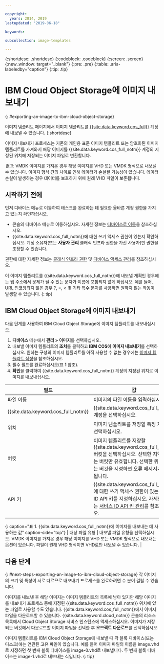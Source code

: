 ```yaml
---

copyright:
  years: 2014, 2019
lastupdated: "2019-06-18"

keywords:

subcollection: image-templates

---
```


{:shortdesc: .shortdesc}
{:codeblock: .codeblock}
{:screen: .screen}
{:new_window: target="_blank"}
{:pre: .pre}
{:table: .aria-labeledby="caption"}
{:tip: .tip}

# IBM Cloud Object Storage에 이미지 내보내기
{: #exporting-an-image-to-ibm-cloud-object-storage}

이미지 템플리트 페이지에서 이미지 템플리트를 [{{site.data.keyword.cos_full}}](/docs/cloud-object-storage?topic=cloud-object-storage-about) 계정에 내보낼 수 있습니다.
{:shortdesc}

이미지 내보내기 프로세스는 기존의 개인용 표준 이미지 템플리트 또는 암호화된 이미지 템플리트를 가져와서 해당 이미지를 {{site.data.keyword.cos_full_notm}} 계정의 지정된 위치에 저장되는 이미지 파일로 변환합니다. 

*참고:* VMDK 이미지를 가져온 경우 해당 이미지를 VHD 또는 VMDK 형식으로 내보낼 수 있습니다. 이미지 형식 간의 차이로 인해 데이터가 손실될 가능성이 있습니다. 데이터 손실이 발생하는 경우 데이터를 보호하기 위해 원래 VHD 파일이 보존됩니다.

## 시작하기 전에
먼저 디바이스 메뉴로 이동하여 태스크를 완료하는 데 필요한 올바른 계정 권한을 가지고 있는지 확인하십시오. 

* 콘솔의 디바이스 메뉴로 이동하십시오. 자세한 정보는 [디바이스로 이동](/docs/infrastructure/image-templates?topic=virtual-servers-navigating-devices)을 참조하십시오. 
* {{site.data.keyword.cos_full_notm}}에 대한 쓰기 액세스 권한이 있는지 확인하십시오. 계정 소유자(또는 **사용자 관리** 클래식 인프라 권한을 가진 사용자)만 권한을 조정할 수 있습니다. 

권한에 대한 자세한 정보는 [클래식 인프라 권한](/docs/iam?topic=iam-infrapermission#infrapermission) 및 [디바이스 액세스 관리](/docs/vsi?topic=virtual-servers-managing-device-access)를 참조하십시오. 

이 이미지 템플리트를 {{site.data.keyword.cos_full_notm}}에 내보낼 계획인 경우에는 웹 주소에서 문제가 될 수 있는 문자가 이름에 포함되지 않게 하십시오. 예를 들어, URL 인코딩되지 않은 경우 ?, =, < 및 기타 특수 문자를 사용하면 원하지 않는 작동이 발생할 수 있습니다.
{: tip}

## IBM Cloud Object Storage에 이미지 내보내기

다음 단계를 사용하여 IBM Cloud Object Storage에 이미지 템플리트를 내보내십시오.

1. **디바이스** 메뉴에서 **관리 > 이미지**를 선택하십시오. 
2. 내보낼 이미지 템플리트의 **조치**를 클릭하고 **IBM COS에 이미지 내보내기**를 선택하십시오. 원하는 구성의 이미지 템플리트를 아직 사용할 수 없는 경우에는
[이미지 템플리트 작성](/docs/infrastructure/image-templates?topic=image-templates-creating-an-image-template#creating-an-image-template)을 참조하십시오.
3. 필수 필드를 완료하십시오(표 1 참조).
4. **확인**을 클릭하여 {{site.data.keyword.cos_full_notm}} 계정의 지정된 위치로 이미지를 내보내십시오. 

| 필드 |값 |
| ----- | ----- |
| 파일 이름 | 이미지의 파일 이름을 입력하십시오. |
| {{site.data.keyword.cos_full_notm}} | {{site.data.keyword.cos_full_notm}} 계정을 선택하십시오. |
| 위치 | 이미지 템플리트를 저장할 특정 지역을 선택하십시오. |
| 버킷 | 이미지 템플리트를 저장할 {{site.data.keyword.cos_full_notm}} 버킷을 선택하십시오. 선택한 지역에 있는 버킷만 유효합니다. 선택한 위치에 없는 버킷을 지정하면 오류 메시지가 표시됩니다. |
| API 키 | {{site.data.keyword.cos_full_notm}}에 대한 쓰기 액세스 권한이 있는 서비스 ID API 키를 지정하십시오. 자세한 정보는 [서비스 ID API 키 관리](/docs/iam?topic=iam-serviceidapikeys#serviceidapikeys)를 참조하십시오. |
{: caption="표 1. {{site.data.keyword.cos_full_notm}}에 이미지를 내보내는 데 사용하는 값" caption-side="top"}
| 대상 파일 유형 | 내보낼 파일 유형을 선택하십시오. VMDK 이미지를 가져온 경우 해당 이미지를 VHD 또는 VMDK 형식으로 내보내는 옵션이 있습니다. 파일이 원래 VHD 형식이면 VHD로만 내보낼 수 있습니다. |

## 다음 단계
{: #next-steps-exporting-an-image-to-ibm-cloud-object-storage}
각 이미지의 크기 및 특성이 서로 다르므로 내보내기 프로세스를 완료하려면 수 분이 걸릴 수 있습니다.

이미지를 내보낸 후 해당 이미지는 이미지 템플리트의 목록에 남아 있지만 해당 이미지를 내보내기 프로세스 중에 지정된 {{site.data.keyword.cos_full_notm}} 위치에 있는 파일로 사용할 수도 있습니다. {{site.data.keyword.cos_full_notm}}에서 이미지 파일을 다운로드할 수 있습니다. {{site.data.keyword.cloud_notm}} 콘솔의 리소스 목록에서 Cloud Object Storage 서비스 인스턴스에 액세스하십시오. 이미지가 저장되는 버킷에서 다운로드할 이미지 파일을 선택한 후 **오브젝트 다운로드**를 선택하십시오. 

이미지 템플리트를 IBM Cloud Object Storage에 내보낼 때 각 블록 디바이스(또는 디스크)에는 연관된 고유 파일이 있습니다. 예를 들어 이미지 파일의 이름을 image.vhd로 지정하면 첫 번째 블록 디바이스를 image-0.vhd로 내보냅니다. 두 번째 블록 디바이스는 image-1.vhd로 내보내는 식입니다.
{: tip}
